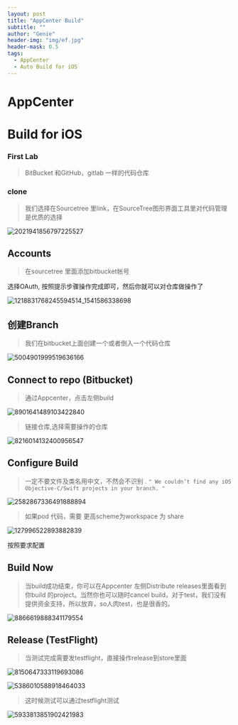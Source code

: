 ```yaml
---
layout: post
title: "AppCenter Build"
subtitle: ""
author: "Genie"
header-img: "img/ef.jpg"
header-mask: 0.5
tags:
  - AppCenter
  - Auto Build for iOS
---
```


# AppCenter
# Build for iOS
### First Lab
> BitBucket 和GitHub，gitlab 一样的代码仓库
 
### clone
> 我们选择在Sourcetree 里link，在SourceTree图形界面工具里对代码管理是优质的选择

![2021941856797225527](/img/AppCenter/Build/2021941856797225527_image.png)

## Accounts
> 在sourcetree 里面添加bitbucket帐号

选择OAuth, 按照提示步骤操作完成即可，然后你就可以对仓库做操作了

![1218831768245594514_1541586338698](/img/AppCenter/Build/1218831768245594514_1541586338698_.pic_hd.png)

## 创建Branch
> 我们在bitbucket上面创建一个或者倒入一个代码仓库

![5004901999519636166](/img/AppCenter/Build/5004901999519636166_image.png)

## Connect to repo (Bitbucket)
> 通过Appcenter，点击左侧build

![8901641489103422840](/img/AppCenter/Build/8901641489103422840_image.png)

> 链接仓库,选择需要操作的仓库

![8216014132400956547](/img/AppCenter/Build/8216014132400956547_image.png)

## Configure Build
> 一定不要文件及类名用中文，不然会不识别 .
``` " We couldn’t find any iOS Objective-C/Swift projects in your branch. " ```

![2582867336491888894](/img/AppCenter/Build/2582867336491888894_image.png)

> 如果pod 代码，需要 更高scheme为workspace 为 share

![127996522893882839](/img/AppCenter/Build/127996522893882839_image.png)

按照要求配置

## Build Now
> 当build成功结束，你可以在Appcenter 左侧Distribute releases里面看到你build 的project。当然你也可以随时cancel build，对于test，我们没有提供资金支持，所以放弃，so人肉test，也是很香的。

![8866619888341179554](/img/AppCenter/Build/8866619888341179554_image.png)

## Release (TestFlight)
> 当测试完成需要发testflight，直接操作release到store里面

![8150647333119693086](/img/AppCenter/Build/8150647333119693086_image.png)

![5386010588918464033](/img/AppCenter/Build/5386010588918464033_image.png)

> 这时候测试可以通过testflight测试

![5933813851902421983](/img/AppCenter/Build/5933813851902421983_image.png)
